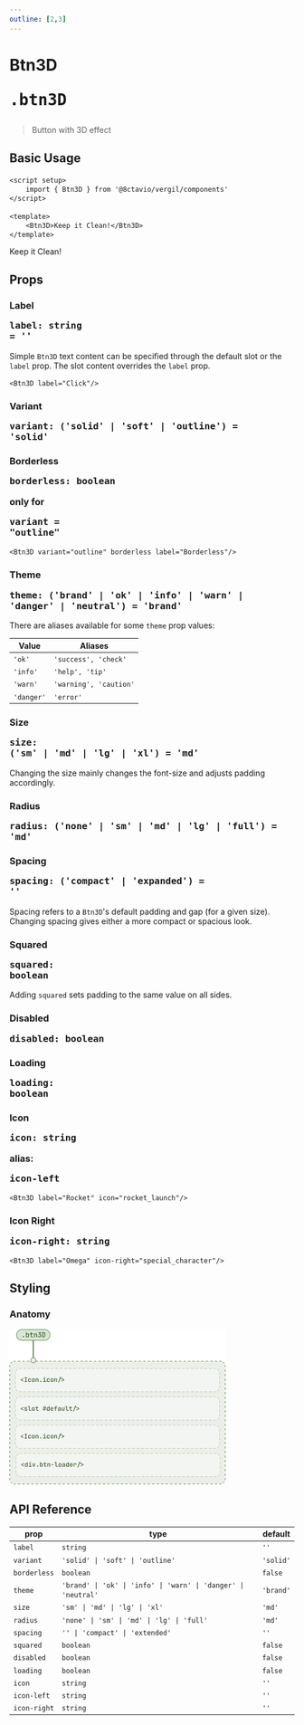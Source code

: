 ```yaml
---
outline: [2,3]
---
```


# Btn3D <Badge type="tip"><pre>.btn3D</pre></Badge>

> Button with 3D effect

<script setup>
    import { Btn3D } from '@8ctavio/vergil/components'
</script>

## Basic Usage

```vue
<script setup>
    import { Btn3D } from '@8ctavio/vergil/components'
</script>

<template>
    <Btn3D>Keep it Clean!</Btn3D>
</template>
```
<Demo>
    <Btn3D>Keep it Clean!</Btn3D>
</Demo>

## Props

### Label <Badge type="tip"><pre>label: string = ''</pre></Badge>

Simple `Btn3D` text content can be specified through the default slot or the `label` prop. The slot content overrides the `label` prop.

```vue
<Btn3D label="Click"/>
```

### Variant <Badge type="tip"><pre>variant: ('solid' | 'soft' | 'outline') = 'solid'</pre></Badge>

<Demo>
    <Btn3D variant="solid" label="Solid"/>
    <Btn3D variant="soft" label="Soft"/>
    <Btn3D variant="outline" label="Outline"/>
</Demo>

### Borderless <Badge type="tip"><pre>borderless: boolean</pre></Badge> <Badge type="warning">only for <pre>variant = "outline"</pre></Badge>

```vue
<Btn3D variant="outline" borderless label="Borderless"/>
```
<Demo>
    <Btn3D variant="outline" borderless label="Borderless"/>
</Demo>

### Theme <Badge type="tip"><pre>theme: ('brand' | 'ok' | 'info' | 'warn' | 'danger' | 'neutral') = 'brand'</pre></Badge>

There are aliases available for some `theme` prop values:

| Value      | Aliases |
| ---------- | ------- |
| `'ok'`     | `'success', 'check'` |
| `'info'`   | `'help', 'tip'` |
| `'warn'`   | `'warning', 'caution'` |
| `'danger'` | `'error'` |

<Demo>
    <div class="col">
        <div class="row center">
            <Btn3D variant="solid" theme="brand" label="Brand"/>
            <Btn3D variant="solid" theme="ok" label="Ok"/>
            <Btn3D variant="solid" theme="info" label="Info"/>
            <Btn3D variant="solid" theme="warn" label="Warn"/>
            <Btn3D variant="solid" theme="danger" label="Danger"/>
            <Btn3D variant="solid" theme="neutral" label="Neutral"/>
        </div>
        <div class="row center">
            <Btn3D variant="soft" theme="brand" label="Brand"/>
            <Btn3D variant="soft" theme="ok" label="Ok"/>
            <Btn3D variant="soft" theme="info" label="Info"/>
            <Btn3D variant="soft" theme="warn" label="Warn"/>
            <Btn3D variant="soft" theme="danger" label="Danger"/>
            <Btn3D variant="soft" theme="neutral" label="Neutral"/>
        </div>
        <div class="row center">
            <Btn3D variant="outline" theme="brand" label="Brand"/>
            <Btn3D variant="outline" theme="ok" label="Ok"/>
            <Btn3D variant="outline" theme="info" label="Info"/>
            <Btn3D variant="outline" theme="warn" label="Warn"/>
            <Btn3D variant="outline" theme="danger" label="Danger"/>
            <Btn3D variant="outline" theme="neutral" label="Neutral"/>
        </div>
    </div>
</Demo>

### Size <Badge type="tip"><pre>size: ('sm' | 'md' | 'lg' | 'xl') = 'md'</pre></Badge>

Changing the size mainly changes the font-size and adjusts padding accordingly.

<Demo>
    <Btn3D size="sm" label="Small"/>
    <Btn3D size="md" label="Medium"/>
    <Btn3D size="lg" label="Large"/>
    <Btn3D size="xl" label="Extra Large"/>
</Demo>

### Radius <Badge type="tip"><pre>radius: ('none' | 'sm' | 'md' | 'lg' | 'full') = 'md'</pre></Badge>

<Demo>
    <div class="col center">
        <div class="row center">
            <Btn3D label="Radius" size="sm" radius="none"/>
            <Btn3D label="Radius" size="md" radius="none"/>
            <Btn3D label="Radius" size="lg" radius="none"/>
            <Btn3D label="Radius" size="xl" radius="none"/>
        </div>
        <div class="row center">
            <Btn3D label="Radius" size="sm" radius="sm"/>
            <Btn3D label="Radius" size="md" radius="sm"/>
            <Btn3D label="Radius" size="lg" radius="sm"/>
            <Btn3D label="Radius" size="xl" radius="sm"/>
        </div>
        <div class="row center">
            <Btn3D label="Radius" size="sm" radius="md"/>
            <Btn3D label="Radius" size="md" radius="md"/>
            <Btn3D label="Radius" size="lg" radius="md"/>
            <Btn3D label="Radius" size="xl" radius="md"/>
        </div>
        <div class="row center">
            <Btn3D label="Radius" size="sm" radius="lg"/>
            <Btn3D label="Radius" size="md" radius="lg"/>
            <Btn3D label="Radius" size="lg" radius="lg"/>
            <Btn3D label="Radius" size="xl" radius="lg"/>
        </div>
        <div class="row center">
            <Btn3D label="Radius" size="sm" radius="full"/>
            <Btn3D label="Radius" size="md" radius="full"/>
            <Btn3D label="Radius" size="lg" radius="full"/>
            <Btn3D label="Radius" size="xl" radius="full"/>
        </div>
    </div>
</Demo>

### Spacing <Badge type="tip"><pre>spacing: ('compact' | 'expanded') = ''</pre></Badge>

Spacing refers to a `Btn3D`'s default padding and gap (for a given size). Changing spacing gives either a more compact or spacious look.

<Demo>
    <div class="col center">
        <div class="row center">
            <Btn3D size="sm" spacing="compact" label="Compact"/>
            <Btn3D size="sm" label="Default"/>
            <Btn3D size="sm" spacing="expanded" label="Expanded"/>
        </div>
        <div class="row center">
            <Btn3D size="md" spacing="compact" label="Compact"/>
            <Btn3D size="md" label="Default"/>
            <Btn3D size="md" spacing="expanded" label="Expanded"/>
        </div>
        <div class="row center">
            <Btn3D size="lg" spacing="compact" label="Compact"/>
            <Btn3D size="lg" label="Default"/>
            <Btn3D size="lg" spacing="expanded" label="Expanded"/>
        </div>
        <div class="row center">
            <Btn3D size="xl" spacing="compact" label="Compact"/>
            <Btn3D size="xl" label="Default"/>
            <Btn3D size="xl" spacing="expanded" label="Expanded"/>
        </div>
    </div>
</Demo>

### Squared <Badge type="tip"><pre>squared: boolean</pre></Badge>

Adding `squared` sets padding to the same value on all sides.

<Demo>
    <Btn3D size="sm" squared label="Small"/>
    <Btn3D size="md" squared label="Medium"/>
    <Btn3D size="lg" squared label="Large"/>
    <Btn3D size="xl" squared label="Extra Large"/>
</Demo>

### Disabled <Badge type="tip"><pre>disabled: boolean</pre></Badge>

<Demo>
    <Btn3D disabled label="Disabled" variant="solid"/>
    <Btn3D disabled label="Disabled" variant="soft"/>
    <Btn3D disabled label="Disabled" variant="outline"/>
</Demo>

### Loading <Badge type="tip"><pre>loading: boolean</pre></Badge>

<Demo>
    <Btn3D label="Loading" loading variant="solid"/>
    <Btn3D label="Loading" loading variant="soft"/>
    <Btn3D label="Loading" loading variant="outline"/>
</Demo>

<Demo>
    <div class="row center">
        <Btn3D label="Loading" loading theme="ok" variant="solid"/>
        <Btn3D label="Loading" loading theme="ok" variant="soft"/>
        <Btn3D label="Loading" loading theme="ok" variant="outline"/>
    </div>
    <div class="row center">
        <Btn3D label="Loading" loading theme="info" variant="solid"/>
        <Btn3D label="Loading" loading theme="info" variant="soft"/>
        <Btn3D label="Loading" loading theme="info" variant="outline"/>
    </div>
    <div class="row center">
        <Btn3D label="Loading" loading theme="warn" variant="solid"/>
        <Btn3D label="Loading" loading theme="warn" variant="soft"/>
        <Btn3D label="Loading" loading theme="warn" variant="outline"/>
    </div>
    <div class="row center">
        <Btn3D label="Loading" loading theme="danger" variant="solid"/>
        <Btn3D label="Loading" loading theme="danger" variant="soft"/>
        <Btn3D label="Loading" loading theme="danger" variant="outline"/>
    </div>
    <div class="row center">
        <Btn3D label="Loading" loading theme="neutral" variant="solid"/>
        <Btn3D label="Loading" loading theme="neutral" variant="soft"/>
        <Btn3D label="Loading" loading theme="neutral" variant="outline"/>
    </div>
</Demo>

<Demo>
    <div class="col center">
        <div class="row center">
            <Btn3D label="Loading" loading size="sm" spacing="compact"/>
            <Btn3D label="Loading" loading size="sm"/>
            <Btn3D label="Loading" loading size="sm" spacing="expanded"/>
        </div>
        <div class="row center">
            <Btn3D label="Loading" loading size="md" spacing="compact"/>
            <Btn3D label="Loading" loading size="md"/>
            <Btn3D label="Loading" loading size="md" spacing="expanded"/>
        </div>
        <div class="row center">
            <Btn3D label="Loading" loading size="lg" spacing="compact"/>
            <Btn3D label="Loading" loading size="lg"/>
            <Btn3D label="Loading" loading size="lg" spacing="expanded"/>
        </div>
        <div class="row center">
            <Btn3D label="Loading" loading size="xl" spacing="compact"/>
            <Btn3D label="Loading" loading size="xl"/>
            <Btn3D label="Loading" loading size="xl" spacing="expanded"/>
        </div>
    </div>
</Demo>

### Icon <Badge type="tip"><pre>icon: string</pre></Badge> <Badge type="info">alias: <pre>icon-left</pre></Badge>

```vue
<Btn3D label="Rocket" icon="rocket_launch"/>
```

<Demo>
    <div class="row center">
        <Btn3D icon="rocket_launch" label="Rocket" theme="brand" variant="solid"/>
        <Btn3D icon="rocket_launch" label="Rocket" theme="brand" variant="soft"/>
        <Btn3D icon="rocket_launch" label="Rocket" theme="brand" variant="outline"/>
    </div>
    <div class="row center">
        <Btn3D icon="rocket_launch" label="Rocket" theme="ok" variant="solid"/>
        <Btn3D icon="rocket_launch" label="Rocket" theme="ok" variant="soft"/>
        <Btn3D icon="rocket_launch" label="Rocket" theme="ok" variant="outline"/>
    </div>
    <div class="row center">
        <Btn3D icon="rocket_launch" label="Rocket" theme="info" variant="solid"/>
        <Btn3D icon="rocket_launch" label="Rocket" theme="info" variant="soft"/>
        <Btn3D icon="rocket_launch" label="Rocket" theme="info" variant="outline"/>
    </div>
    <div class="row center">
        <Btn3D icon="rocket_launch" label="Rocket" theme="warn" variant="solid"/>
        <Btn3D icon="rocket_launch" label="Rocket" theme="warn" variant="soft"/>
        <Btn3D icon="rocket_launch" label="Rocket" theme="warn" variant="outline"/>
    </div>
    <div class="row center">
        <Btn3D icon="rocket_launch" label="Rocket" theme="danger" variant="solid"/>
        <Btn3D icon="rocket_launch" label="Rocket" theme="danger" variant="soft"/>
        <Btn3D icon="rocket_launch" label="Rocket" theme="danger" variant="outline"/>
    </div>
    <div class="row center">
        <Btn3D icon="rocket_launch" label="Rocket" theme="neutral" variant="solid"/>
        <Btn3D icon="rocket_launch" label="Rocket" theme="neutral" variant="soft"/>
        <Btn3D icon="rocket_launch" label="Rocket" theme="neutral" variant="outline"/>
    </div>
</Demo>

### Icon Right <Badge type="tip"><pre>icon-right: string</pre></Badge>

```vue
<Btn3D label="Omega" icon-right="special_character"/>
```

<Demo>
    <Btn3D label="Omega" icon-right="special_character" variant="solid"/>
    <Btn3D label="Omega" icon-right="special_character" variant="soft"/>
    <Btn3D label="Omega" icon-right="special_character" variant="outline"/>
</Demo>

<Demo>
    <div class="col center">
        <div class="row center">
            <Btn3D label="Omega" icon-right="special_character" size="sm" spacing="compact"/>
            <Btn3D label="Omega" icon-right="special_character" size="sm"/>
            <Btn3D label="Omega" icon-right="special_character" size="sm" spacing="expanded"/>
        </div>
        <div class="row center">
            <Btn3D label="Omega" icon-right="special_character" size="md" spacing="compact"/>
            <Btn3D label="Omega" icon-right="special_character" size="md"/>
            <Btn3D label="Omega" icon-right="special_character" size="md" spacing="expanded"/>
        </div>
        <div class="row center">
            <Btn3D label="Omega" icon-right="special_character" size="lg" spacing="compact"/>
            <Btn3D label="Omega" icon-right="special_character" size="lg"/>
            <Btn3D label="Omega" icon-right="special_character" size="lg" spacing="expanded"/>
        </div>
        <div class="row center">
            <Btn3D label="Omega" icon-right="special_character" size="xl" spacing="compact"/>
            <Btn3D label="Omega" icon-right="special_character" size="xl"/>
            <Btn3D label="Omega" icon-right="special_character" size="xl" spacing="expanded"/>
        </div>
    </div>
</Demo>

## Styling

### Anatomy

![Btn Anatomy](../../assets/btn3D-anatomy.png)

## API Reference

| prop | type | default |
| ---- | ---- | ------- |
| `label` | `string` | `''` |
| `variant` | `'solid' \| 'soft' \| 'outline'` | `'solid'` |
| `borderless` | `boolean` | `false` |
| `theme` | `'brand' \| 'ok' \| 'info' \| 'warn' \| 'danger' \| 'neutral'` | `'brand'` |
| `size` | `'sm' \| 'md' \| 'lg' \| 'xl'` | `'md'` |
| `radius` | `'none' \| 'sm' \| 'md' \| 'lg' \| 'full'` | `'md'` |
| `spacing` | `'' \| 'compact' \| 'extended'` | `''` |
| `squared` | `boolean` | `false` |
| `disabled` | `boolean` | `false` |
| `loading` | `boolean` | `false` |
| `icon` | `string` | `''` |
| `icon-left` | `string` | `''` |
| `icon-right` | `string` | `''` |